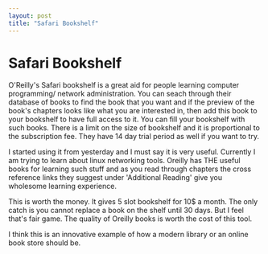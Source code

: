 ```yaml
---
layout: post
title: "Safari Bookshelf"
---
```

Safari Bookshelf
===
O'Reilly's Safari bookshelf is a great aid for people learning computer programming/ network administration. You can seach through their database of books to find the book that you want and if the preview of the book's chapters looks like what you are interested in, then add this book to your bookshelf to have full access to it. You can fill your bookshelf with such books. There is a limit on the size of bookshelf and it is proportional to the subscription fee. They have 14 day trial period as well if you want to try.  
  
I started using it from yesterday and I must say it is very useful. Currently I am trying to learn about linux networking tools. Oreilly has THE useful books for learning such stuff and as you read through chapters the cross reference links they suggest under 'Additional Reading' give you wholesome learning experience.  
  
This is worth the money. It gives 5 slot bookshelf for 10$ a month. The only catch is you cannot replace a book on the shelf until 30 days. But I feel that's fair game. The quality of Oreilly books is worth the cost of this tool.  
  
I think this is an innovative example of how a modern library or an online book store should be.
